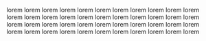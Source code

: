 lorem   lorem   lorem   lorem   lorem   lorem   lorem   lorem   lorem   lorem   lorem   
lorem   lorem   lorem   lorem   lorem   lorem   lorem   lorem   lorem   lorem   lorem   
lorem   lorem   lorem   lorem   lorem   lorem   lorem   lorem   lorem   lorem   lorem   
lorem   lorem   lorem   lorem   lorem   lorem   lorem   lorem   lorem   lorem   lorem   
